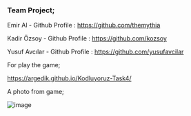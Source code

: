 ### Team Project;
Emir Al - Github Profile : https://github.com/themythia

Kadir Özsoy - Github Profile : https://github.com/kozsoy

Yusuf Avcılar - Github Profile : https://github.com/yusufavcilar

For play the game;

https://argedik.github.io/Kodluyoruz-Task4/

A photo from game; 

![image](https://user-images.githubusercontent.com/72869669/180782212-b753096c-3b88-44b6-b965-a0d4cc662049.png)
